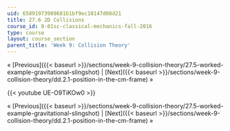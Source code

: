 ```yaml
---
uid: 65891973909681b1bf9ec10147d08d21
title: 27.6 2D Collisions
course_id: 8-01sc-classical-mechanics-fall-2016
type: course
layout: course_section
parent_title: 'Week 9: Collision Theory'
---
```


« [Previous]({{< baseurl >}}/sections/week-9-collision-theory/27.5-worked-example-gravitational-slingshot) | [Next]({{< baseurl >}}/sections/week-9-collision-theory/dd.2.1-position-in-the-cm-frame) »

{{< youtube UE-O9TiKOw0 >}}

« [Previous]({{< baseurl >}}/sections/week-9-collision-theory/27.5-worked-example-gravitational-slingshot) | [Next]({{< baseurl >}}/sections/week-9-collision-theory/dd.2.1-position-in-the-cm-frame) »